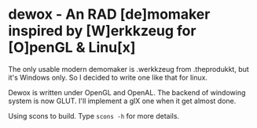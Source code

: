 dewox - An RAD [de]momaker inspired by [W]erkkzeug for [O]penGL & Linu[x]
======================================================================
The only usable modern demomaker is .werkkzeug from .theprodukkt, but
it's Windows only. So I decided to write one like that for linux.

Dewox is written under OpenGL and OpenAL. The backend of windowing system
is now GLUT. I'll implement a glX one when it get almost done.

Using scons to build. Type `scons -h` for more details.

